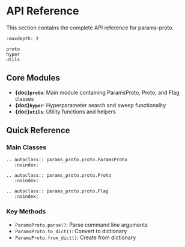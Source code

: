 # API Reference

This section contains the complete API reference for params-proto.

```{toctree}
:maxdepth: 2

proto
hyper
utils
```

## Core Modules

- **{doc}`proto`**: Main module containing ParamsProto, Proto, and Flag classes
- **{doc}`hyper`**: Hyperparameter search and sweep functionality  
- **{doc}`utils`**: Utility functions and helpers

## Quick Reference

### Main Classes

```{eval-rst}
.. autoclass:: params_proto.proto.ParamsProto
   :noindex:

.. autoclass:: params_proto.proto.Proto
   :noindex:

.. autoclass:: params_proto.proto.Flag
   :noindex:
```

### Key Methods

- `ParamsProto.parse()`: Parse command line arguments
- `ParamsProto.to_dict()`: Convert to dictionary
- `ParamsProto.from_dict()`: Create from dictionary